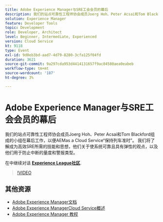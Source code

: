 ```yaml
---
title: Adobe Experience Manager与SRE工会会员的幕后
description: 我们的站点可靠性工程师协会成员Joerg Hoh、Peter Acsai和Tom Blackford组成的小组在幕后工作，以便AEMas a Cloud Service“保持列车准时”。 我们将了解成为高效SRE所需的技能和思想，他们关于使系统可靠且具有弹性的观点，以及他们用于防止中断的量度和警报类型。
solution: Experience Manager
feature: Developer Tools
topic: Development
role: Developer, Architect
level: Beginner, Intermediate, Experienced
version: Cloud Service
kt: 9118
type: Event
exl-id: 9d0eb3bd-aad7-4d79-8280-3cfa125f04fd
duration: 3621
source-git-commit: 9a297cda953d4414131657f9ac84580aea0eabeb
workflow-type: tm+mt
source-wordcount: '187'
ht-degree: 3%

---
```


# Adobe Experience Manager与SRE工会会员的幕后

我们的站点可靠性工程师协会成员Joerg Hoh、Peter Acsai和Tom Blackford组成的小组在幕后工作，以便AEMas a Cloud Service“保持列车准时”。 我们将了解成为高效SRE所需的技能和思想，他们关于使系统可靠且具有弹性的观点，以及他们用于防止中断的量度和警报类型。

在中继续对话 **[Experience League社区](https://adobe.ly/2WoCVOU)**.

>[!VIDEO](https://video.tv.adobe.com/v/337527/?quality=12&learn=on&hidetitle=true)

## 其他资源

- [Adobe Experience Manager文档](https://experienceleague.adobe.com/docs/experience-manager-cloud-service.html)
- [Adobe Experience ManagerCloud Service概述](https://experienceleague.adobe.com/docs/experience-manager-cloud-service/overview/home.html)
- [Adobe Experience Manager 教程](https://experienceleague.adobe.com/docs/experience-manager-tutorials.html)
